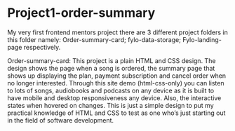# Project1-order-summary
My very first frontend mentors project there are 3 different project folders in this folder namely: Order-summary-card; fylo-data-storage; Fylo-landing-page respectively.

Order-summary-card: This project is a plain HTML and CSS design. The design shows the page when a song is ordered, the summary page that shows up displaying the plan, payment subscription and cancel order when no longer interested. Through this site demo (html-css-only) you can listen to lots of songs, audiobooks and podcasts on any device as it is built to have mobile and desktop responsiveness any device. Also, the interactive states when hovered on changes. This is just a simple design to put my practical knowledge of HTML and CSS to test as one who’s just starting out in the field of software development.
